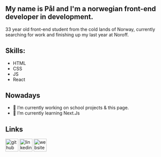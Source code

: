 ## My name is Pål and I'm a norwegian front-end developer in development.

33 year old front-end student from the cold lands of Norway, currently searching for work and finishing up my last year at Noroff.

## Skills: 

* HTML 
* CSS
* JS 
* React 

## Nowadays

- 🔭 I’m currently working on school projects & this page. 
- 🌱 I’m currently learning Next.Js 

## Links

[<img src='https://cdn.jsdelivr.net/npm/simple-icons@3.0.1/icons/github.svg' alt='github' height='40'>](https://github.com/Jokhum)  [<img src='https://cdn.jsdelivr.net/npm/simple-icons@3.0.1/icons/linkedin.svg' alt='linkedin' height='40'>](https://www.linkedin.com/in/https://www.linkedin.com/in/pwerven//)  [<img src='https://cdn.jsdelivr.net/npm/simple-icons@3.0.1/icons/icloud.svg' alt='website' height='40'>](www.pwerven.dev)  

